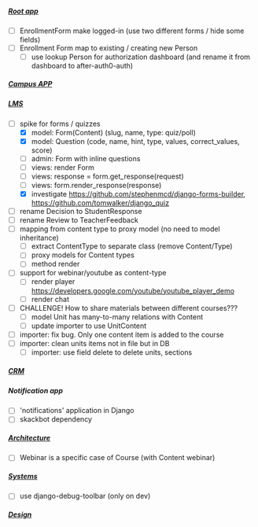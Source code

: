 ##### [Root app](ROOTAPP.md)
- [ ] EnrollmentForm make logged-in (use two different forms / hide some fields)
- [ ] Enrollment Form map to existing / creating new Person
    - [ ] use lookup Person for authorization dashboard (and rename it from dashboard to after-auth0-auth)
##### [Campus APP](CAMPUS.md)
##### [LMS](LMS.md)
- [ ] spike for forms / quizzes
  - [x] model: Form(Content) (slug, name, type: quiz/poll)
  - [x] model: Question (code, name, hint, type, values, correct_values, score)
  - [ ] admin: Form with inline questions
  - [ ] views: render Form
  - [ ] views: response = form.get_response(request)
  - [ ] views: form.render_response(response)
  - [x] investigate https://github.com/stephenmcd/django-forms-builder,
       https://github.com/tomwalker/django_quiz
- [ ] rename Decision to StudentResponse
- [ ] rename Review to TeacherFeedback
- [ ] mapping from content type to proxy model (no need to model inheritance)
  - [ ] extract ContentType to separate class (remove Content/Type)
  - [ ] proxy models for Content types
  - [ ] method render
- [ ] support for webinar/youtube as content-type
  - [ ] render player
   https://developers.google.com/youtube/youtube_player_demo
  - [ ] render chat
- [ ] CHALLENGE! How to share materials between different courses???
  - [ ] model Unit has many-to-many relations with Content
  - [ ] update importer to use UnitContent
- [ ] importer: fix bug. Only one content item is added to the course
- [ ] importer: clean units items not in file but in DB
  - [ ] importer: use field delete to delete units, sections
##### [CRM](CRM.md)
##### Notification app
- [ ] 'notifications' application in Django
- [ ] skackbot dependency
##### [Architecture](ARCH.md)
- [ ] Webinar is a specific case of Course (with Content webinar)
##### [Systems](SYSTEMS.md)
- [ ] use django-debug-toolbar (only on dev)
##### [Design](DESIGN.md)
